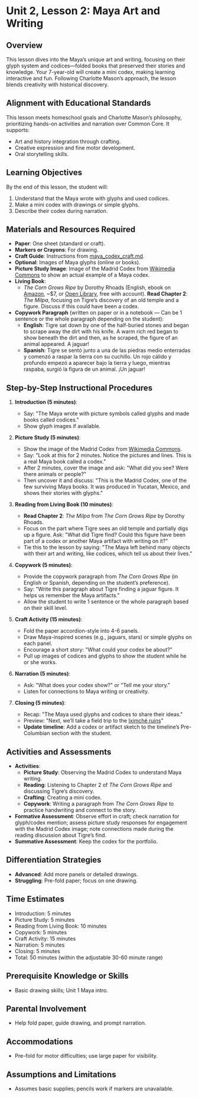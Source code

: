 # Unit 2, Lesson 2: Maya Art and Writing

## Overview
This lesson dives into the Maya’s unique art and writing, focusing on their glyph system and codices—folded books that preserved their stories and knowledge. Your 7-year-old will create a mini codex, making learning interactive and fun. Following Charlotte Mason’s approach, the lesson blends creativity with historical discovery.

## Alignment with Educational Standards
This lesson meets homeschool goals and Charlotte Mason’s philosophy, prioritizing hands-on activities and narration over Common Core. It supports:
- Art and history integration through crafting.
- Creative expression and fine motor development.
- Oral storytelling skills.

## Learning Objectives
By the end of this lesson, the student will:
1. Understand that the Maya wrote with glyphs and used codices.
2. Make a mini codex with drawings or simple glyphs.
3. Describe their codex during narration.

## Materials and Resources Required
- **Paper**: One sheet (standard or craft).
- **Markers or Crayons**: For drawing.
- **Craft Guide**: Instructions from [maya_codex_craft.md](resources/maya_codex_craft.md).
- **Optional**: Images of Maya glyphs (online or books).
- **Picture Study Image**: Image of the Madrid Codex from [Wikimedia Commons](https://commons.wikimedia.org/wiki/File:Facs%C3%ADmil_C%C3%B3dice_Tro-Cortesiano.JPG) to show an actual example of a Maya codex.
- **Living Book**: 
  - *The Corn Grows Ripe* by Dorothy Rhoads (English, ebook on [Amazon](https://a.co/d/9PqSbaT), ~$7, or [Open Library](https://openlibrary.org/books/OL6203478M/The_corn_grows_ripe.), free with account). **Read Chapter 2**: *The Milpa*, focusing on Tigre’s discovery of an old temple and a figure. Discuss if this could have been a codex.
- **Copywork Paragraph** (written on paper or in a notebook — Can be 1 sentence or the whole paragraph depending on the student):
  - **English**: Tigre sat down by one of the half-buried stones and began to scrape away the dirt with his knife. A warm rich red began to show beneath the dirt and then, as he scraped, the figure of an animal appeared. A jaguar!
  - **Spanish**: Tigre se sentó junto a una de las piedras medio enterradas y comenzó a raspar la tierra con su cuchillo. Un rojo cálido y profundo empezó a aparecer bajo la tierra y luego, mientras raspaba, surgió la figura de un animal. ¡Un jaguar!

## Step-by-Step Instructional Procedures
1. **Introduction (5 minutes)**:
   - Say: "The Maya wrote with picture symbols called glyphs and made books called codices."
   - Show glyph images if available.

2. **Picture Study (5 minutes)**:
   - Show the image of the Madrid Codex from [Wikimedia Commons](https://commons.wikimedia.org/wiki/File:Facs%C3%ADmil_C%C3%B3dice_Tro-Cortesiano.JPG).
   - Say: "Look at this for 2 minutes. Notice the pictures and lines. This is a real Maya book called a codex."
   - After 2 minutes, cover the image and ask: "What did you see? Were there animals or people?"
   - Then uncover it and discuss: "This is the Madrid Codex, one of the few surviving Maya books. It was produced in Yucatan, Mexico, and shows their stories with glyphs."

3. **Reading from Living Book (10 minutes)**:
   - **Read Chapter 2**: *The Milpa* from *The Corn Grows Ripe* by Dorothy Rhoads.
   - Focus on the part where Tigre sees an old temple and partially digs up a figure. Ask: "What did Tigre find? Could this figure have been part of a codex or another Maya artifact with writing on it?"
   - Tie this to the lesson by saying: "The Maya left behind many objects with their art and writing, like codices, which tell us about their lives."

4. **Copywork (5 minutes)**:
   - Provide the copywork paragraph from *The Corn Grows Ripe* (in English or Spanish, depending on the student’s preference).
   - Say: "Write this paragraph about Tigre finding a jaguar figure. It helps us remember the Maya artifacts."
   - Allow the student to write 1 sentence or the whole paragraph based on their skill level.

5. **Craft Activity (15 minutes)**:
   - Fold the paper accordion-style into 4-6 panels.
   - Draw Maya-inspired scenes (e.g., jaguars, stars) or simple glyphs on each panel.
   - Encourage a short story: "What could your codex be about?"
   - Pull up images of codices and glyphs to show the student while he or she works.

6. **Narration (5 minutes)**:
   - Ask: "What does your codex show?" or "Tell me your story."
   - Listen for connections to Maya writing or creativity.

7. **Closing (5 minutes)**:
   - Recap: "The Maya used glyphs and codices to share their ideas."
   - Preview: "Next, we’ll take a field trip to the [Iximché ruins](field_trip.md)"
   - **Update timeline**: Add a codex or artifact sketch to the timeline’s Pre-Columbian section with the student.

## Activities and Assessments
- **Activities**:
  - **Picture Study**: Observing the Madrid Codex to understand Maya writing.
  - **Reading**: Listening to Chapter 2 of *The Corn Grows Ripe* and discussing Tigre’s discovery.
  - **Crafting**: Creating a mini codex.
  - **Copywork**: Writing a paragraph from *The Corn Grows Ripe* to practice handwriting and connect to the story.
- **Formative Assessment**: Observe effort in craft; check narration for glyph/codex mention; assess picture study responses for engagement with the Madrid Codex image; note connections made during the reading discussion about Tigre’s find.
- **Summative Assessment**: Keep the codex for the portfolio.

## Differentiation Strategies
- **Advanced**: Add more panels or detailed drawings.
- **Struggling**: Pre-fold paper; focus on one drawing.

## Time Estimates
- Introduction: 5 minutes
- Picture Study: 5 minutes
- Reading from Living Book: 10 minutes
- Copywork: 5 minutes
- Craft Activity: 15 minutes
- Narration: 5 minutes
- Closing: 5 minutes
- Total: 50 minutes (within the adjustable 30-60 minute range)

## Prerequisite Knowledge or Skills
- Basic drawing skills; Unit 1 Maya intro.

## Parental Involvement
- Help fold paper, guide drawing, and prompt narration.

## Accommodations
- Pre-fold for motor difficulties; use large paper for visibility.

## Assumptions and Limitations
- Assumes basic supplies; pencils work if markers are unavailable.
